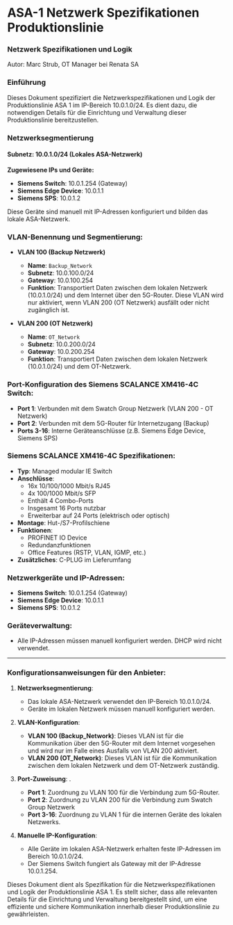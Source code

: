 # ASA-1 Netzwerk Spezifikationen Produktionslinie

### Netzwerk Spezifikationen und Logik

Autor: Marc Strub, OT Manager bei Renata SA


### Einführung
Dieses Dokument spezifiziert die Netzwerkspezifikationen und Logik der Produktionslinie ASA 1 im IP-Bereich 10.0.1.0/24. Es dient dazu, die notwendigen Details für die Einrichtung und Verwaltung dieser Produktionslinie bereitzustellen.

### Netzwerksegmentierung

#### Subnetz: 10.0.1.0/24 (Lokales ASA-Netzwerk)

**Zugewiesene IPs und Geräte:**
- **Siemens Switch**: 10.0.1.254 (Gateway)
- **Siemens Edge Device**: 10.0.1.1
- **Siemens SPS**: 10.0.1.2


Diese Geräte sind manuell mit IP-Adressen konfiguriert und bilden das lokale ASA-Netzwerk.

### VLAN-Benennung und Segmentierung:

- **VLAN 100 (Backup Netzwerk)**
  - **Name**: `Backup_Network`
  - **Subnetz**: 10.0.100.0/24
  - **Gateway**: 10.0.100.254
  - **Funktion**: Transportiert Daten zwischen dem lokalen Netzwerk (10.0.1.0/24) und dem Internet über den 5G-Router. Diese VLAN wird nur aktiviert, wenn VLAN 200 (OT Netzwerk) ausfällt oder nicht zugänglich ist.

- **VLAN 200 (OT Netzwerk)**
  - **Name**: `OT_Network`
  - **Subnetz**: 10.0.200.0/24
  - **Gateway**: 10.0.200.254
  - **Funktion**: Transportiert Daten zwischen dem lokalen Netzwerk (10.0.1.0/24) und dem OT-Netzwerk.

### Port-Konfiguration des Siemens SCALANCE XM416-4C Switch:

- **Port 1**: Verbunden mit dem Swatch Group Netzwerk (VLAN 200 - OT Netzwerk)
- **Port 2**: Verbunden mit dem 5G-Router für Internetzugang (Backup)
- **Ports 3-16**: Interne Geräteanschlüsse (z.B. Siemens Edge Device, Siemens SPS)

### Siemens SCALANCE XM416-4C Spezifikationen:

- **Typ**: Managed modular IE Switch
- **Anschlüsse**:
  - 16x 10/100/1000 Mbit/s RJ45
  - 4x 100/1000 Mbit/s SFP
  - Enthält 4 Combo-Ports
  - Insgesamt 16 Ports nutzbar
  - Erweiterbar auf 24 Ports (elektrisch oder optisch)
- **Montage**: Hut-/S7-Profilschiene
- **Funktionen**:
  - PROFINET IO Device
  - Redundanzfunktionen
  - Office Features (RSTP, VLAN, IGMP, etc.)
- **Zusätzliches**: C-PLUG im Lieferumfang

### Netzwerkgeräte und IP-Adressen:

- **Siemens Switch**: 10.0.1.254 (Gateway)
- **Siemens Edge Device**: 10.0.1.1
- **Siemens SPS**: 10.0.1.2

### Geräteverwaltung:

- Alle IP-Adressen müssen manuell konfiguriert werden. DHCP wird nicht verwendet.

---

### Konfigurationsanweisungen für den Anbieter:

1. **Netzwerksegmentierung**:
   - Das lokale ASA-Netzwerk verwendet den IP-Bereich 10.0.1.0/24.
   - Geräte im lokalen Netzwerk müssen manuell konfiguriert werden.

2. **VLAN-Konfiguration**:
   - **VLAN 100 (Backup_Network)**: Dieses VLAN ist für die Kommunikation über den 5G-Router mit dem Internet vorgesehen und wird nur im Falle eines Ausfalls von VLAN 200 aktiviert.
   - **VLAN 200 (OT_Network)**: Dieses VLAN ist für die Kommunikation zwischen dem lokalen Netzwerk und dem OT-Netzwerk zuständig.

3. **Port-Zuweisung**:
   .
   - **Port 1**: Zuordnung zu VLAN 100 für die Verbindung zum 5G-Router.
   - **Port 2**:    Zuordnung zu VLAN 200 für die Verbindung zum Swatch Group Netzwerk 
   - **Port 3-16**: Zuordnung zu VLAN 1 für die internen Geräte des lokalen Netzwerks.

4. **Manuelle IP-Konfiguration**:
   - Alle Geräte im lokalen ASA-Netzwerk erhalten feste IP-Adressen im Bereich 10.0.1.0/24.
   - Der Siemens Switch fungiert als Gateway mit der IP-Adresse 10.0.1.254.

Dieses Dokument dient als Spezifikation für die Netzwerkspezifikationen und Logik der Produktionslinie ASA 1. Es stellt sicher, dass alle relevanten Details für die Einrichtung und Verwaltung bereitgestellt sind, um eine effiziente und sichere Kommunikation innerhalb dieser Produktionslinie zu gewährleisten.